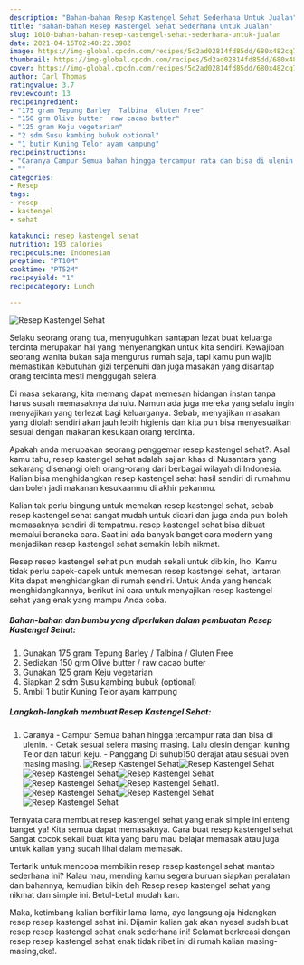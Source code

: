 ```yaml
---
description: "Bahan-bahan Resep Kastengel Sehat Sederhana Untuk Jualan"
title: "Bahan-bahan Resep Kastengel Sehat Sederhana Untuk Jualan"
slug: 1010-bahan-bahan-resep-kastengel-sehat-sederhana-untuk-jualan
date: 2021-04-16T02:40:22.398Z
image: https://img-global.cpcdn.com/recipes/5d2ad02814fd85dd/680x482cq70/resep-kastengel-sehat-foto-resep-utama.jpg
thumbnail: https://img-global.cpcdn.com/recipes/5d2ad02814fd85dd/680x482cq70/resep-kastengel-sehat-foto-resep-utama.jpg
cover: https://img-global.cpcdn.com/recipes/5d2ad02814fd85dd/680x482cq70/resep-kastengel-sehat-foto-resep-utama.jpg
author: Carl Thomas
ratingvalue: 3.7
reviewcount: 13
recipeingredient:
- "175 gram Tepung Barley  Talbina  Gluten Free"
- "150 grm Olive butter  raw cacao butter"
- "125 gram Keju vegetarian"
- "2 sdm Susu kambing bubuk optional"
- "1 butir Kuning Telor ayam kampung"
recipeinstructions:
- "Caranya Campur Semua bahan hingga tercampur rata dan bisa di ulenin. Cetak sesuai selera masing masing. Lalu olesin dengan kuning Telor dan taburi keju. Panggang Di suhub150 derajat atau sesuai oven masing masing."
- ""
categories:
- Resep
tags:
- resep
- kastengel
- sehat

katakunci: resep kastengel sehat 
nutrition: 193 calories
recipecuisine: Indonesian
preptime: "PT10M"
cooktime: "PT52M"
recipeyield: "1"
recipecategory: Lunch

---
```



![Resep Kastengel Sehat](https://img-global.cpcdn.com/recipes/5d2ad02814fd85dd/680x482cq70/resep-kastengel-sehat-foto-resep-utama.jpg)

Selaku seorang orang tua, menyuguhkan santapan lezat buat keluarga tercinta merupakan hal yang menyenangkan untuk kita sendiri. Kewajiban seorang  wanita bukan saja mengurus rumah saja, tapi kamu pun wajib memastikan kebutuhan gizi terpenuhi dan juga masakan yang disantap orang tercinta mesti menggugah selera.

Di masa  sekarang, kita memang dapat memesan hidangan instan tanpa harus susah memasaknya dahulu. Namun ada juga mereka yang selalu ingin menyajikan yang terlezat bagi keluarganya. Sebab, menyajikan masakan yang diolah sendiri akan jauh lebih higienis dan kita pun bisa menyesuaikan sesuai dengan makanan kesukaan orang tercinta. 



Apakah anda merupakan seorang penggemar resep kastengel sehat?. Asal kamu tahu, resep kastengel sehat adalah sajian khas di Nusantara yang sekarang disenangi oleh orang-orang dari berbagai wilayah di Indonesia. Kalian bisa menghidangkan resep kastengel sehat hasil sendiri di rumahmu dan boleh jadi makanan kesukaanmu di akhir pekanmu.

Kalian tak perlu bingung untuk memakan resep kastengel sehat, sebab resep kastengel sehat sangat mudah untuk dicari dan juga anda pun boleh memasaknya sendiri di tempatmu. resep kastengel sehat bisa dibuat memalui beraneka cara. Saat ini ada banyak banget cara modern yang menjadikan resep kastengel sehat semakin lebih nikmat.

Resep resep kastengel sehat pun mudah sekali untuk dibikin, lho. Kamu tidak perlu capek-capek untuk memesan resep kastengel sehat, lantaran Kita dapat menghidangkan di rumah sendiri. Untuk Anda yang hendak menghidangkannya, berikut ini cara untuk menyajikan resep kastengel sehat yang enak yang mampu Anda coba.

<!--inarticleads1-->

##### Bahan-bahan dan bumbu yang diperlukan dalam pembuatan Resep Kastengel Sehat:

1. Gunakan 175 gram Tepung Barley / Talbina / Gluten Free
1. Sediakan 150 grm Olive butter / raw cacao butter
1. Gunakan 125 gram Keju vegetarian
1. Siapkan 2 sdm Susu kambing bubuk (optional)
1. Ambil 1 butir Kuning Telor ayam kampung




<!--inarticleads2-->

##### Langkah-langkah membuat Resep Kastengel Sehat:

1. Caranya - Campur Semua bahan hingga tercampur rata dan bisa di ulenin. - Cetak sesuai selera masing masing. Lalu olesin dengan kuning Telor dan taburi keju. - Panggang Di suhub150 derajat atau sesuai oven masing masing.
<img src="//assets-global.cpcdn.com/assets/icons/button_play-2c75c40dde080a61004c1f40b05d8f140eaff45d7e9e6481dc71c63d2e7c4909.png" alt="Resep Kastengel Sehat"><img src="https://img-global.cpcdn.com/steps/4fed0a681b3fa508/160x128cq70/resep-kastengel-sehat-langkah-memasak-1-foto.jpg" alt="Resep Kastengel Sehat"><img src="//assets-global.cpcdn.com/assets/icons/button_play-2c75c40dde080a61004c1f40b05d8f140eaff45d7e9e6481dc71c63d2e7c4909.png" alt="Resep Kastengel Sehat"><img src="https://img-global.cpcdn.com/steps/bacea8f0addec2b5/160x128cq70/resep-kastengel-sehat-langkah-memasak-1-foto.jpg" alt="Resep Kastengel Sehat"><img src="//assets-global.cpcdn.com/assets/icons/button_play-2c75c40dde080a61004c1f40b05d8f140eaff45d7e9e6481dc71c63d2e7c4909.png" alt="Resep Kastengel Sehat"><img src="https://img-global.cpcdn.com/steps/25b951714c1457f3/160x128cq70/resep-kastengel-sehat-langkah-memasak-1-foto.jpg" alt="Resep Kastengel Sehat">1. 
<img src="//assets-global.cpcdn.com/assets/icons/button_play-2c75c40dde080a61004c1f40b05d8f140eaff45d7e9e6481dc71c63d2e7c4909.png" alt="Resep Kastengel Sehat"><img src="https://img-global.cpcdn.com/steps/9f1f777a85c253b5/160x128cq70/resep-kastengel-sehat-langkah-memasak-2-foto.jpg" alt="Resep Kastengel Sehat"><img src="https://img-global.cpcdn.com/steps/cc3bd8086300127c/160x128cq70/resep-kastengel-sehat-langkah-memasak-2-foto.jpg" alt="Resep Kastengel Sehat">



Ternyata cara membuat resep kastengel sehat yang enak simple ini enteng banget ya! Kita semua dapat memasaknya. Cara buat resep kastengel sehat Sangat cocok sekali buat kita yang baru mau belajar memasak atau juga untuk kalian yang sudah lihai dalam memasak.

Tertarik untuk mencoba membikin resep resep kastengel sehat mantab sederhana ini? Kalau mau, mending kamu segera buruan siapkan peralatan dan bahannya, kemudian bikin deh Resep resep kastengel sehat yang nikmat dan simple ini. Betul-betul mudah kan. 

Maka, ketimbang kalian berfikir lama-lama, ayo langsung aja hidangkan resep resep kastengel sehat ini. Dijamin kalian gak akan nyesel sudah buat resep resep kastengel sehat enak sederhana ini! Selamat berkreasi dengan resep resep kastengel sehat enak tidak ribet ini di rumah kalian masing-masing,oke!.

